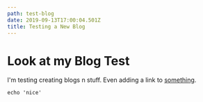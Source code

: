 ```yaml
---
path: test-blog
date: 2019-09-13T17:00:04.501Z
title: Testing a New Blog
---
```

# Look at my Blog Test

I'm testing creating blogs n stuff. Even adding a link to [something](https://www.theguardian.com/uk).

```
echo 'nice'
```
